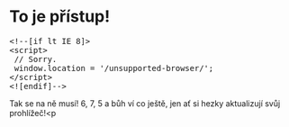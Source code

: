 <!--
title : To je přístup!
author : Roman Ožana <ozana@omdesign.cz>
date : 10.3.2012 07:07:53
tags : ie, IE7, webdesign
-->

# To je přístup!

<pre>&lt;!--[if lt IE 8]&gt;
&lt;script&gt;
 // Sorry.
 window.location = '/unsupported-browser/';
&lt;/script&gt;
&lt;![endif]--&gt;</pre>

Tak se na ně musí! 6, 7, 5 a bůh ví co ještě, jen ať si hezky aktualizují svůj prohlížeč!<p</p>